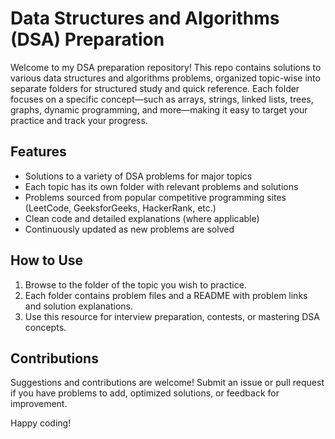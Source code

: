 # Data Structures and Algorithms (DSA) Preparation

Welcome to my DSA preparation repository! This repo contains solutions to various data structures and algorithms problems, organized topic-wise into separate folders for structured study and quick reference. Each folder focuses on a specific concept—such as arrays, strings, linked lists, trees, graphs, dynamic programming, and more—making it easy to target your practice and track your progress.

## Features

- Solutions to a variety of DSA problems for major topics
- Each topic has its own folder with relevant problems and solutions
- Problems sourced from popular competitive programming sites (LeetCode, GeeksforGeeks, HackerRank, etc.)
- Clean code and detailed explanations (where applicable)
- Continuously updated as new problems are solved

## How to Use

1. Browse to the folder of the topic you wish to practice.
2. Each folder contains problem files and a README with problem links and solution explanations.
3. Use this resource for interview preparation, contests, or mastering DSA concepts.

## Contributions

Suggestions and contributions are welcome! Submit an issue or pull request if you have problems to add, optimized solutions, or feedback for improvement.

Happy coding!
